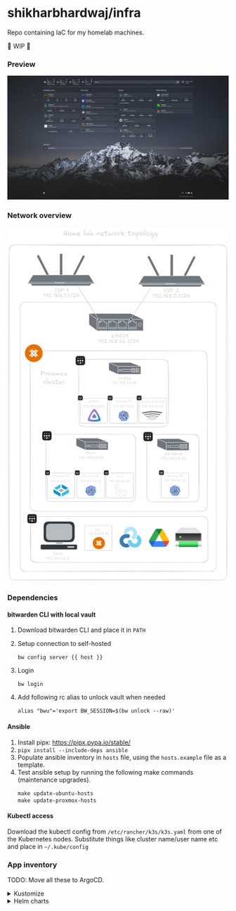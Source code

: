 # shikharbhardwaj/infra

Repo containing IaC for my homelab machines.

🚧 WIP 🚧

### Preview

![Preview image](/files/assets/images/preview.png)

### Network overview

![Network overview](/docs/diagrams/homelab-network-v3.excalidraw.png)

### Dependencies

#### bitwarden CLI with local vault

1. Download bitwarden CLI and place it in `PATH`
2. Setup connection to self-hosted

    ```
    bw config server {{ host }}
    ```
3. Login
    ```
    bw login
    ```
4. Add following rc alias to unlock vault when needed
    ```
    alias "bwu"='export BW_SESSION=$(bw unlock --raw)'
    ```

#### Ansible

1. Install pipx: https://pipx.pypa.io/stable/
2. `pipx install --include-deps ansible`
3. Populate ansible inventory in `hosts` file, using the `hosts.example` file as a
template.
4. Test ansible setup by running the following make commands (maintenance upgrades).
    ```
    make update-ubuntu-hosts
    make update-proxmox-hosts
    ```

#### Kubectl access

Download the kubectl config from `/etc/rancher/k3s/k3s.yaml` from one of the
Kubernetes nodes. Substitute things like cluster name/user name etc and place in
`~/.kube/config`

### App inventory

TODO: Move all these to ArgoCD.

<details>
    <summary>Kustomize</summary>

| Name | In use? | ArgoCD |
| ---- | ----- | --- |
| [autotrim-pv](/deployment/kubernetes/kustomize/autotrim-pv) | ✅ | ❌ |
| [deluge](/deployment/kubernetes/kustomize/deluge) | ✅ | ❌ |
| [homepage](/deployment/kubernetes/kustomize/homepage) | ✅ | ❌ |
| [kavita](/deployment/kubernetes/kustomize/kavita) | ✅ | ❌ |
| [letsencrypt](/deployment/kubernetes/kustomize/letsencrypt) | ✅ | ❌ |
| [main-ingress](/deployment/kubernetes/kustomize/main-ingress) | ✅ | ❌ |
| [minio](/deployment/kubernetes/kustomize/minio) | ✅ | ❌ |
| [mlflow](/deployment/kubernetes/kustomize/mlflow) | ✅ | ❌ |
| [postgres-mlflow](/deployment/kubernetes/kustomize/postgres-mlflow) | ✅ | ❌ |
| [prowlarr](/deployment/kubernetes/kustomize/prowlarr) | ✅ | ❌ |
| [radarr](/deployment/kubernetes/kustomize/radarr) | ✅ | ❌ |
| [readarr](/deployment/kubernetes/kustomize/readarr) | ✅ | ❌ |
| [shelly-plug-monitor](/deployment/kubernetes/kustomize/shelly-plug-monitor) | ✅ | ❌ |
| [sonarr](/deployment/kubernetes/kustomize/sonarr) | ✅ | ❌ |
| [ttyd](/deployment/kubernetes/kustomize/ttyd) | ✅ | ❌ |
| [vaultwarden](/deployment/kubernetes/kustomize/vaultwarden) | ✅ | ❌ |
| [wazuh](/deployment/kubernetes/kustomize/wazuh) | ✅ | ❌ |
| [docker-registry](/deployment/kubernetes/kustomize/docker-registry) | ❌ | ❌ |
| [heimdall](/deployment/kubernetes/kustomize/heimdall) | ❌ | ❌ |
| [home-assistant](/deployment/kubernetes/kustomize/home-assistant) | ❌ | ❌ |
| [csgo-dedicated-server](/deployment/kubernetes/kustomize/csgo-dedicated-server) | ❌ | ❌ |
| [tuya-monitor](/deployment/kubernetes/kustomize/tuya-monitor) | ❌ | ❌ |

</details>

<details>
    <summary>Helm charts</summary>

| Name | In use? | ArgoCD |
| ---- | ----- | --- |
| [autotrim](/deployment/kubernetes/helm-values/autotrim) | ✅ | ✅ |
| [nocodb](/deployment/kubernetes/helm-values/nocodb) | ✅ | ✅ |
| [zero2prod](/deployment/kubernetes/helm-values/zero2prod) | ✅ | ✅ |
| [argo-cd](/deployment/kubernetes/helm-values/argo-cd) | ✅ | ❌ |
| [coder](/deployment/kubernetes/helm-values/coder) | ✅ | ❌ |
| [democratic-csi](/deployment/kubernetes/helm-values/democratic-csi) | ✅ | ❌ |
| [label-studio](/deployment/kubernetes/helm-values/label-studio) | ✅ | ❌ |
| [nextcloud](/deployment/kubernetes/helm-values/nextcloud) | ✅ | ❌ |
| [triton-inference-server](/deployment/kubernetes/helm-values/triton-inference-server) | ✅ | ❌ |
| [prefect](/deployment/kubernetes/helm-values/prefect) | ❌ | ❌ |

</details>